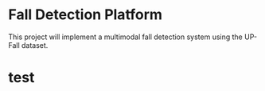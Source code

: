 # Fall Detection Platform

This project will implement a multimodal fall detection system using the UP-Fall dataset.
# test